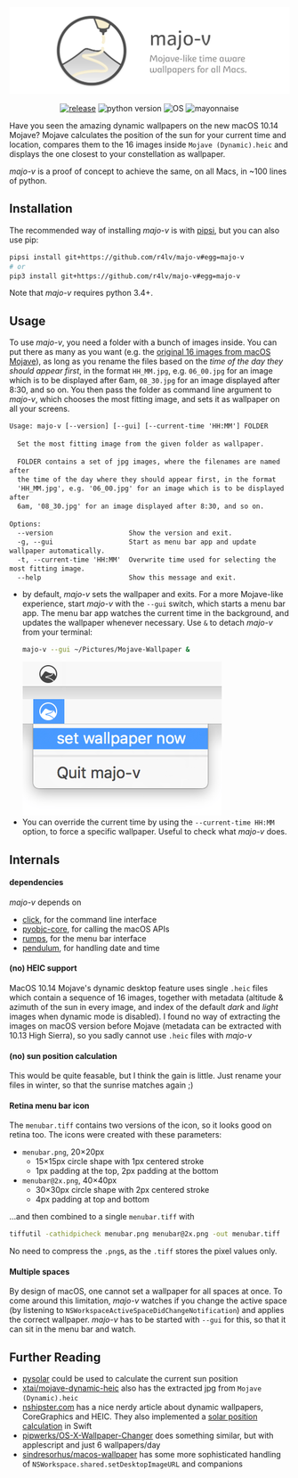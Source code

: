 ![majo-v banner](assets/banner.png)

<p align="center">
  <a href="https://github.com/r4lv/majo-v/releases"><img alt="release" src="https://img.shields.io/badge/release-v0.3.1-555.svg"></a>
  <img alt="python version" src="https://img.shields.io/badge/python-3.4%E2%80%933.7-555.svg">
  <img alt="OS" src="https://img.shields.io/badge/OS-macOS%2010.11+-555.svg?label=OS">
  <img alt="mayonnaise" src="https://img.shields.io/badge/mayonnaise-lots-555.svg">
</p>

Have you seen the amazing dynamic wallpapers on the new macOS 10.14 Mojave? Mojave calculates the position of the sun for your current time and location, compares them to the 16 images inside `Mojave (Dynamic).heic` and displays the one closest to your constellation as wallpaper.

*majo-v* is a proof of concept to achieve the same, on all Macs, in ~100 lines of python.


## Installation

The recommended way of installing *majo-v* is with [pipsi](https://github.com/mitsuhiko/pipsi), but you can also use pip:

``` bash
pipsi install git+https://github.com/r4lv/majo-v#egg=majo-v
# or
pip3 install git+https://github.com/r4lv/majo-v#egg=majo-v
```

Note that *majo-v* requires python 3.4+.


## Usage

To use *majo-v*, you need a folder with a bunch of images inside. You can put there as many as you want (e.g. the [original 16 images from macOS Mojave](https://technastic.com/macos-mojave-dynamic-wallpapers/)), as long as you rename the files based on the *time of the day they should appear first*, in the format `HH_MM.jpg`, e.g. `06_00.jpg` for an image which is to be displayed after 6am, `08_30.jpg` for an image displayed after 8:30, and so on. You then pass the folder as command line argument to *majo-v*, which chooses the most fitting image, and sets it as wallpaper on all your screens.

``` text
Usage: majo-v [--version] [--gui] [--current-time 'HH:MM'] FOLDER

  Set the most fitting image from the given folder as wallpaper.

  FOLDER contains a set of jpg images, where the filenames are named after
  the time of the day where they should appear first, in the format
  'HH_MM.jpg', e.g. '06_00.jpg' for an image which is to be displayed after
  6am, '08_30.jpg' for an image displayed after 8:30, and so on.

Options:
  --version                   Show the version and exit.
  -g, --gui                   Start as menu bar app and update wallpaper automatically.
  -t, --current-time 'HH:MM'  Overwrite time used for selecting the most fitting image.
  --help                      Show this message and exit.
```

- by default, *majo-v* sets the wallpaper and exits. For a more Mojave-like experience, start *majo-v* with the `--gui` switch, which starts a menu bar app. The menu bar app watches the current time in the background, and updates the wallpaper whenever necessary. Use `&` to detach *majo-v* from your terminal:
   ``` bash
   majo-v --gui ~/Pictures/Mojave-Wallpaper &
   ```
   ![menu bar icon screenshot](assets/screenshot-menubar.png)
- You can override the current time by using the `--current-time HH:MM` option, to force a specific wallpaper. Useful to check what *majo-v* does.



## Internals

#### dependencies

*majo-v* depends on

- [click](https://click.palletsprojects.com), for the command line interface
- [pyobjc-core](https://pythonhosted.org/pyobjc/), for calling the macOS APIs
- [rumps](https://github.com/jaredks/rumps), for the menu bar interface
- [pendulum](https://pendulum.eustace.io), for handling date and time


#### (no) HEIC support

MacOS 10.14 Mojave's dynamic desktop feature uses single `.heic` files which contain a sequence of 16 images, together with metadata (altitude & azimuth of the sun in every image, and index of the default *dark* and *light* images when dynamic mode is disabled). I found no way of extracting the images on macOS version before Mojave (metadata can be extracted with 10.13 High Sierra), so you sadly cannot use `.heic` files with *majo-v*


#### (no) sun position calculation

This would be quite feasable, but I think the gain is little. Just rename your files in winter, so that the sunrise matches again ;)


#### Retina menu bar icon

The `menubar.tiff` contains two versions of the icon, so it looks good on retina too. The icons were created with these parameters:

- `menubar.png`, 20×20px
  - 15×15px circle shape with 1px centered stroke
  - 1px padding at the top, 2px padding at the bottom
- `menubar@2x.png`, 40×40px
  - 30×30px circle shape with 2px centered stroke
  - 4px padding at top and bottom

…and then combined to a single `menubar.tiff` with
``` bash
tiffutil -cathidpicheck menubar.png menubar@2x.png -out menubar.tiff
```

No need to compress the `.png`s, as the `.tiff` stores the pixel values only.


#### Multiple spaces

By design of macOS, one cannot set a wallpaper for all spaces at once. To come around this limitation, *majo-v* watches if you change the active space (by listening to `NSWorkspaceActiveSpaceDidChangeNotification`) and applies the correct wallpaper. *majo-v* has to be started with `--gui` for this, so that it can sit in the menu bar and watch.


## Further Reading

- [pysolar](https://github.com/pingswept/pysolar) could be used to calculate the current sun position
- [xtai/mojave-dynamic-heic](https://github.com/xtai/mojave-dynamic-heic) also has the extracted jpg from `Mojave (Dynamic).heic`
- [nshipster.com](https://nshipster.com/macos-dynamic-desktop/) has a nice nerdy article about dynamic wallpapers, CoreGraphics and HEIC. They also implemented a [solar position calculation](https://github.com/NSHipster/DynamicDesktop/blob/master/SolarPosition.playground/Sources/SolarPosition.swift) in Swift
- [pipwerks/OS-X-Wallpaper-Changer](https://github.com/pipwerks/OS-X-Wallpaper-Changer/) does something similar, but with applescript and just 6 wallpapers/day
- [sindresorhus/macos-wallpaper](https://github.com/sindresorhus/macos-wallpaper/blob/master/Sources/wallpaper/Wallpaper.swift) has some more sophisticated handling of `NSWorkspace.shared.setDesktopImageURL` and companions

